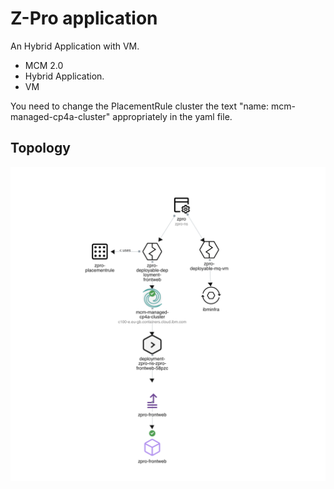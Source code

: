 # Z-Pro application

An Hybrid Application with VM.

- MCM 2.0
- Hybrid Application.
- VM

You need to change the PlacementRule cluster the text "name: mcm-managed-cp4a-cluster" appropriately in the yaml file.


## Topology

<img src="images/topology.png">
